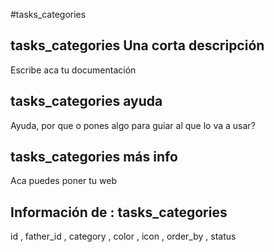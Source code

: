 #tasks_categories
## tasks_categories Una corta descripción
Escribe aca tu documentación

## tasks_categories ayuda
Ayuda, por que o pones algo para guiar al que lo va a usar?

## tasks_categories más info
Aca puedes poner tu web

## Información de : tasks_categories 
id , 
  father_id , 
  category , 
  color , 
  icon , 
  order_by , 
  status 
  